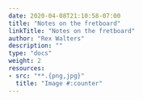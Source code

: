 ```yaml
---
date: 2020-04-08T21:10:58-07:00
title: "Notes on the fretboard"
linkTitle: "Notes on the fretboard"
author: "Rex Walters"
description: ""
type: "docs"
weight: 2
resources:
- src: "**.{png,jpg}"
  title: "Image #:counter"
---
```

